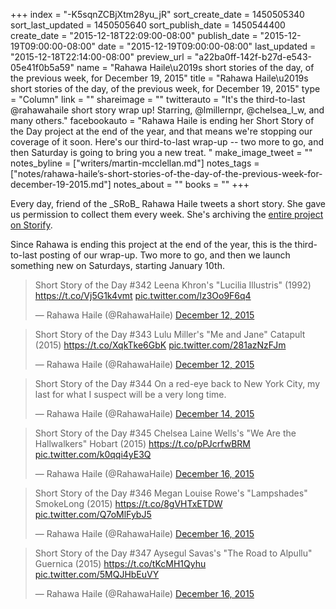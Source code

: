 +++
index = "-K5sqnZCBjXtm28yu_jR"
sort_create_date = 1450505340
sort_last_updated = 1450505640
sort_publish_date = 1450544400
create_date = "2015-12-18T22:09:00-08:00"
publish_date = "2015-12-19T09:00:00-08:00"
date = "2015-12-19T09:00:00-08:00"
last_updated = "2015-12-18T22:14:00-08:00"
preview_url = "a22ba0ff-142f-b27d-e543-05e41f0b5a59"
name = "Rahawa Haile\u2019s short stories of the day, of the previous week, for December 19, 2015"
title = "Rahawa Haile\u2019s short stories of the day, of the previous week, for December 19, 2015"
type = "Column"
link = ""
shareimage = ""
twitterauto = "It's the third-to-last @rahawahaile short story wrap up! Starring, @lmillernpr, @chelsea_l_w, and many others."
facebookauto = "Rahawa Haile is ending her Short Story of the Day project at the end of the year, and that means we're stopping our coverage of it soon. Here's our third-to-last wrap-up -- two more to go, and then Saturday is going to bring you a new treat. "
make_image_tweet = ""
notes_byline = ["writers/martin-mcclellan.md"]
notes_tags = ["notes/rahawa-haile’s-short-stories-of-the-day-of-the-previous-week-for-december-19-2015.md"]
notes_about = ""
books = ""
+++
<p class="intro">Every day, friend of the _SRoB_ Rahawa Haile tweets a short story. She gave us permission to collect them every week. She's archiving the <a href="https://t.co/5E27ceRIvV" title="Short Story of the Day (2015)  (with images, tweets) Âˇ RahawaHaile Âˇ Storify">entire project on Storify</a>.</p>

<p class="intro">Since Rahawa is ending this project at the end of the year, this is the third-to-last posting of our wrap-up. Two more to go, and then we launch something new on Saturdays, starting January 10th.</p>

<blockquote class="twitter-tweet" data-cards="hidden" lang="en"><p lang="en" dir="ltr">Short Story of the Day #342&#10;Leena Khron&#39;s &quot;Lucilia Illustris&quot; (1992)&#10;<a href="https://t.co/Vj5G1k4vmt">https://t.co/Vj5G1k4vmt</a> <a href="https://t.co/lz3Oo9F6q4">pic.twitter.com/lz3Oo9F6q4</a></p>&mdash; Rahawa Haile (@RahawaHaile) <a href="https://twitter.com/RahawaHaile/status/675826462037950464">December 12, 2015</a></blockquote> 

<blockquote class="twitter-tweet" data-cards="hidden" lang="en"><p lang="en" dir="ltr">Short Story of the Day #343&#10;Lulu Miller&#39;s &quot;Me and Jane&quot;&#10;Catapult (2015)&#10;<a href="https://t.co/XqkTke6GbK">https://t.co/XqkTke6GbK</a> <a href="https://t.co/281azNzFJm">pic.twitter.com/281azNzFJm</a></p>&mdash; Rahawa Haile (@RahawaHaile) <a href="https://twitter.com/RahawaHaile/status/675826517507575808">December 12, 2015</a></blockquote> 

<blockquote class="twitter-tweet" lang="en"><p lang="en" dir="ltr">Short Story of the Day #344&#10;On a red-eye back to New York City, my last for what I suspect will be a very long time.</p>&mdash; Rahawa Haile (@RahawaHaile) <a href="https://twitter.com/RahawaHaile/status/676287908194615296">December 14, 2015</a></blockquote> 

<blockquote class="twitter-tweet" data-cards="hidden" lang="en"><p lang="en" dir="ltr">Short Story of the Day #345&#10;Chelsea Laine Wells&#39;s &quot;We Are the Hallwalkers&quot;&#10;Hobart (2015)&#10;<a href="https://t.co/pPJcrfwBRM">https://t.co/pPJcrfwBRM</a> <a href="https://t.co/k0qqi4yE3Q">pic.twitter.com/k0qqi4yE3Q</a></p>&mdash; Rahawa Haile (@RahawaHaile) <a href="https://twitter.com/RahawaHaile/status/677264090037936128">December 16, 2015</a></blockquote> 

<blockquote class="twitter-tweet" data-cards="hidden" lang="en"><p lang="en" dir="ltr">Short Story of the Day #346&#10;Megan Louise Rowe&#39;s &quot;Lampshades&quot;&#10;SmokeLong (2015)&#10;<a href="https://t.co/8gVHTxETDW">https://t.co/8gVHTxETDW</a> <a href="https://t.co/Q7oMlFybJ5">pic.twitter.com/Q7oMlFybJ5</a></p>&mdash; Rahawa Haile (@RahawaHaile) <a href="https://twitter.com/RahawaHaile/status/677264119108640769">December 16, 2015</a></blockquote>

<blockquote class="twitter-tweet" data-cards="hidden" lang="en"><p lang="en" dir="ltr">Short Story of the Day #347&#10;Aysegul Savas&#39;s &quot;The Road to Alpullu&quot;&#10;Guernica (2015)&#10;<a href="https://t.co/tKcMH1Qyhu">https://t.co/tKcMH1Qyhu</a> <a href="https://t.co/5MQJHbEuVY">pic.twitter.com/5MQJHbEuVY</a></p>&mdash; Rahawa Haile (@RahawaHaile) <a href="https://twitter.com/RahawaHaile/status/677264156882505728">December 16, 2015</a></blockquote> 